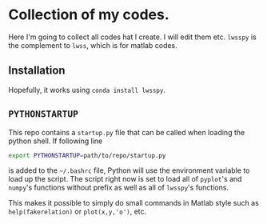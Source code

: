 # Collection of my codes.

Here I'm going to collect all codes hat I create. I will edit them etc.
`lwsspy` is the complement to `lwss`, which is for matlab codes.

## Installation

Hopefully, it works using `conda install lwsspy`.

## `PYTHONSTARTUP`

This repo contains a `startup.py` file that can be called when loading the 
python shell. If following line

```bash
export PYTHONSTARTUP=path/to/repo/startup.py
```

is added to the `~/.bashrc` file, Python will use the environment variable 
to load up the script. The script right now is set to load all of `pyplot`'s and
`numpy`'s functions without prefix as well as all of `lwsspy`'s functions.

This makes it possible to simply do small commands in Matlab style such as
`help(fakerelation)` or `plot(x,y,'o')`, etc.
